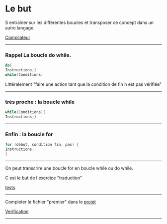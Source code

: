 # Le but
 
  S entraîner sur les différentes boucles et transposer ce concept dans un autre langage. 

 <a href = "https://www.onlinegdb.com/online_java_compiler"> Compilateur </a>

---

### Rappel La boucle do while. 

```java
do{
Instructions;}
while(Conditions)
```

 Littéralement "faire une action tant que la condition de fin n est pas vérifiée" 

---
### très proche : la boucle while

```java
while(Conditions){
Instructions;}

```
---

### Enfin : la boucle for

```java
for (début, condition fin, pas) {
Instructions;
}
```

---

On peut transcrire une boucle for en boucle while ou do while.

C est le but de l exercice "traduction"

<a href="https://repl.it/@ljuglaret/Pairs" >tests </a>


---
  Completer le fichier "premier" dans le <a href = "https://repl.it/@ljuglaret/Premiers" > projet</a>
  
  <a href= "https://repl.it/@ljuglaret/VerifPremier" >Verification </a>

---
